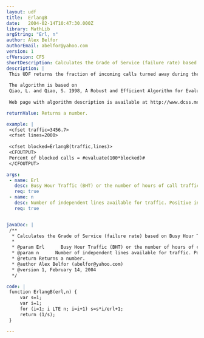 ```yaml
---
layout: udf
title:  ErlangB
date:   2004-02-14T10:47:30.000Z
library: MathLib
argString: "Erl, n"
author: Alex Belfor
authorEmail: abelfor@yahoo.com
version: 1
cfVersion: CF5
shortDescription: Calculates the Grade of Service (failure rate) based on Busy Hour Traffic (Erlangs) and number of indepenedent lines
description: |
 This UDF returns the fraction of incoming calls turned away during the Busy Hour because all lines are busy at the time of the call.        
 
 The algorithm is based on 
 Qiao, L. and Qiao, S. 1998, A Robust and Efficient Algorithm for Evaluating Erlang's Formula, Manuscript. 
 
 Web page with algorithm description is available at http://www.dcss.mcmaster.ca/~qiao/publications/erlang/newerlang.html

returnValue: Returns a number.

example: |
 <cfset traffic=3456.7>
 <cfset lines=2000>
 
 <cfset blocked=ErlangB(traffic,lines)>
 <CFOUTPUT>
 Percent of blocked calls = #evaluate(100*blocked)# 
 </CFOUTPUT>

args:
 - name: Erl
   desc: Busy Hour Traffic (BHT) or the number of hours of call traffic during the busiest hour of operation.
   req: true
 - name: n
   desc: Number of independent lines available for traffic. Positive integer.
   req: true


javaDoc: |
 /**
  * Calculates the Grade of Service (failure rate) based on Busy Hour Traffic (Erlangs) and number of indepenedent lines
  * 
  * @param Erl      Busy Hour Traffic (BHT) or the number of hours of call traffic during the busiest hour of operation. (Required)
  * @param n      Number of independent lines available for traffic. Positive integer. (Required)
  * @return Returns a number. 
  * @author Alex Belfor (abelfor@yahoo.com) 
  * @version 1, February 14, 2004 
  */

code: |
 function ErlangB(erl,n) {
     var s=1;
     var i=1;
     for (i=1; i LTE n; i=i+1) s=s*i/erl+1;
     return (1/s);
 }

---
```



